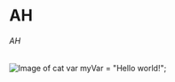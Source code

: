 # AH
###### AH
![Image of cat](https://hips.hearstapps.com/hmg-prod/images/beautiful-smooth-haired-red-cat-lies-on-the-sofa-royalty-free-image-1678488026.jpg?crop=0.668xw:1.00xh;0.119xw,0&resize=1200:*)
var myVar = "Hello world!";
